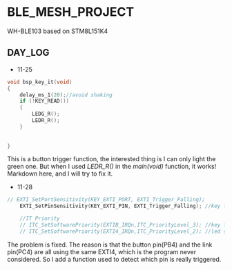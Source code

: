 # BLE_MESH_PROJECT
WH-BLE103 based on STM8L151K4

## DAY_LOG 
* 11-25 
```c
void bsp_key_it(void)
{
    delay_ms_1(20);//avoid shaking
    if (!KEY_READ())
    {
        LEDG_R();
        LEDR_R();
    }
    
    
}
```
This is a button trigger function, the interested thing is I can only light the green one. But when I used *LEDR_R()* in the *main(void)* function, it works!<br>
Markdown here, and I will try to fix it.
* 11-28
```c
// EXTI_SetPortSensitivity(KEY_EXTI_PORT, EXTI_Trigger_Falling);       //key trigger falling
    EXTI_SetPinSensitivity(KEY_EXTI_PIN, EXTI_Trigger_Falling); //key trigger falling

    //IT Priority
    // ITC_SetSoftwarePriority(EXTIB_IRQn,ITC_PriorityLevel_3); //key first
    // ITC_SetSoftwarePriority(EXTI4_IRQn,ITC_PriorityLevel_2); //led second
```
The problem is fixed. The reason is that the button pin(PB4) and the link pin(PC4) are all using the same EXTI4, which is the program never considered. So I add a function used to detect which pin is really triggered.<br>

